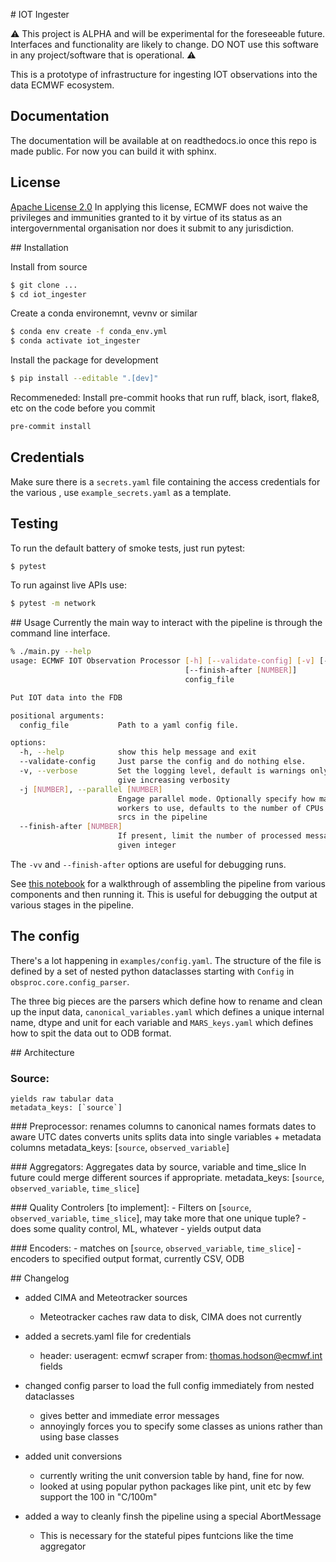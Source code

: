 # IOT Ingester


:warning: This project is ALPHA and will be experimental for the foreseeable future. Interfaces and functionality are likely to change. DO NOT use this software in any project/software that is operational. :warning:

This is a prototype of infrastructure for ingesting IOT observations into the data ECMWF ecosystem.

## Documentation

The documentation will be available at on readthedocs.io once this repo is made public. For now you can build it with sphinx.

## License

[Apache License 2.0](LICENSE) In applying this license, ECMWF does not waive the privileges and immunities
granted to it by virtue of its status as an intergovernmental organisation nor does it submit to any jurisdiction.

## Installation

Install from source
```sh
$ git clone ...
$ cd iot_ingester
```

Create a conda environemnt, vevnv or similar
```sh
$ conda env create -f conda_env.yml
$ conda activate iot_ingester
```

Install the package for development
```sh
$ pip install --editable ".[dev]"
```

Recommeneded: Install pre-commit hooks that run ruff, black, isort, flake8, etc on the code before you commit
```sh
pre-commit install
```

## Credentials
Make sure there is a `secrets.yaml` file containing the access credentials for the various , use `example_secrets.yaml` as a template.

## Testing
To run the default battery of smoke tests, just run pytest:
```sh
$ pytest
```

To run against live APIs use:
```sh
$ pytest -m network
```

## Usage
Currently the main way to interact with the pipeline is through the command line interface.
```bash
% ./main.py --help
usage: ECMWF IOT Observation Processor [-h] [--validate-config] [-v] [-j [NUMBER]]
                                       [--finish-after [NUMBER]]
                                       config_file

Put IOT data into the FDB

positional arguments:
  config_file           Path to a yaml config file.

options:
  -h, --help            show this help message and exit
  --validate-config     Just parse the config and do nothing else.
  -v, --verbose         Set the logging level, default is warnings only, -v and -vv
                        give increasing verbosity
  -j [NUMBER], --parallel [NUMBER]
                        Engage parallel mode. Optionally specify how many parallel
                        workers to use, defaults to the number of CPUs + the number of
                        srcs in the pipeline
  --finish-after [NUMBER]
                        If present, limit the number of processed messages to 1 or the
                        given integer
```
The `-vv` and `--finish-after` options are useful for debugging runs.

See [this notebook](examples/notebooks/run_the_pipeline_manually.ipynb) for a walkthrough of assembling the pipeline from various components and then running it. This is useful for debugging the output at various stages in the pipeline.

## The config
There's a lot happening in `examples/config.yaml`. The structure of the file is defined by a set of nested python dataclasses starting with `Config` in `obsproc.core.config_parser`.

The three big pieces are the parsers which define how to rename and clean up the input data, `canonical_variables.yaml` which defines a unique internal name, dtype and unit for each variable and `MARS_keys.yaml` which defines how to spit the data out to ODB format.

## Architecture

### Source:
    yields raw tabular data
    metadata_keys: [`source`]

### Preprocessor:
    renames columns to canonical names
    formats dates to aware UTC dates
    converts units
    splits data into single variables + metadata columns
    metadata_keys: [`source`, `observed_variable`]

### Aggregators:
    Aggregates data by source, variable and time_slice
    In future could merge different sources if appropriate.
    metadata_keys: [`source`, `observed_variable`, `time_slice`]

### Quality Controlers [to implement]:
    - Filters on [`source`, `observed_variable`, `time_slice`], may take more that one unique tuple?
    - does some quality control, ML, whatever
    - yields output data

### Encoders:
    - matches on [`source`, `observed_variable`, `time_slice`]
    - encoders to specified output format, currently CSV, ODB



## Changelog
- added CIMA and Meteotracker sources
    - Meteotracker caches raw data to disk, CIMA does not currently

- added a secrets.yaml file for credentials
    - header: useragent: ecmwf scraper from: thomas.hodson@ecmwf.int fields

- changed config parser to load the full config immediately from nested dataclasses
    - gives better and immediate error messages
    - annoyingly forces you to specify some classes as unions rather than using base classes

- added unit conversions
    - currently writing the unit conversion table by hand, fine for now.
    - looked at using popular python packages like pint, unit etc by  few support the 100 in "C/100m"

- added a way to cleanly finsh the pipeline using a special AbortMessage
    - This is necessary for the stateful pipes funtcions like the time aggregator

